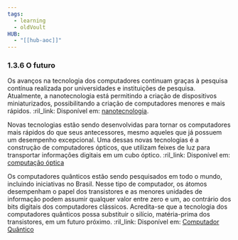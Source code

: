 ```yaml
---
tags:
  - learning
  - oldVoult
HUB:
  - "[[hub-aoc]]"
---
```

### 1.3.6 O futuro

Os avanços na tecnologia dos computadores continuam graças à pesquisa contínua realizada por universidades e instituições de pesquisa. Atualmente, a nanotecnologia está permitindo a criação de dispositivos miniaturizados, possibilitando a criação de computadores menores e mais rápidos.
:ril_link:
 Disponível em: [nanotecnologia](http://pt.wikipedia.org/wiki/Nanotecnologia). 

Novas tecnologias estão sendo desenvolvidas para tornar os computadores mais rápidos do que seus antecessores, mesmo aqueles que já possuem um desempenho excepcional. Uma dessas novas tecnologias é a construção de computadores ópticos, que utilizam feixes de luz para transportar informações digitais em um cubo óptico.
:ril_link:
 Disponível em: [computação óptica](https://pt.wikipedia.org/wiki/Computa%C3%A7%C3%A3o_%C3%B3ptica)

Os computadores quânticos estão sendo pesquisados em todo o mundo, incluindo iniciativas no Brasil. Nesse tipo de computador, os átomos desempenham o papel dos transistores e as menores unidades de informação podem assumir qualquer valor entre zero e um, ao contrário dos bits digitais dos computadores clássicos. Acredita-se que a tecnologia dos computadores quânticos possa substituir o silício, matéria-prima dos transistores, em um futuro próximo.
:ril_link:
 Disponível em: [Computador Quântico](https://pt.wikipedia.org/wiki/Computador_qu%C3%A2ntico)